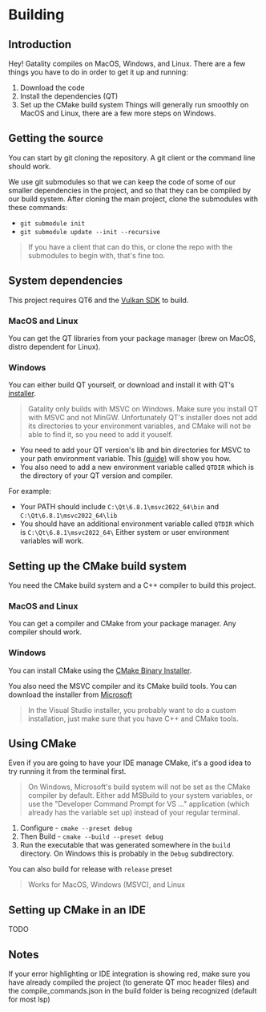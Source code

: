 # Building
## Introduction
Hey! Gatality compiles on MacOS, Windows, and Linux. There are a few things you have to do in order to get it up and running:
1. Download the code
2. Install the dependencies (QT)
3. Set up the CMake build system
Things will generally run smoothly on MacOS and Linux, there are a few more steps on Windows.

## Getting the source
You can start by git cloning the repository. A git client or the command line should work.

We use git submodules so that we can keep the code of some of our smaller dependencies in the project, and so that they can be compiled by our build system.
After cloning the main project, clone the submodules with these commands:
- `git submodule init`
- `git submodule update --init --recursive`
> If you have a client that can do this, or clone the repo with the submodules to begin with, that's fine too.

## System dependencies
This project requires QT6 and the [Vulkan SDK](https://www.lunarg.com/vulkan-sdk/) to build.
### MacOS and Linux
You can get the QT libraries from your package manager (brew on MacOS, distro dependent for Linux).
### Windows
You can either build QT yourself, or download and install it with QT's [installer](https://www.qt.io/download-qt-installer).
> Gatality only builds with MSVC on Windows. Make sure you install QT with MSVC and not MinGW.
Unfortunately QT's installer does not add its directories to your environment variables, and CMake will not be able to find it, so you need to add it youself.
- You need to add your QT version's lib and bin directories for MSVC to your path environment variable. This [(guide)](https://youtu.be/rnogAji_I5E?si=yG-h8Z5A5h3anPI3&t=97) will show you how.
- You also need to add a new environment variable called `QTDIR` which is the directory of your QT version and compiler.

For example:
- Your PATH should include `C:\Qt\6.8.1\msvc2022_64\bin` and `C:\Qt\6.8.1\msvc2022_64\lib`
- You should have an additional environment variable called `QTDIR` which is `C:\Qt\6.8.1\msvc2022_64\`
Either system or user environment variables will work.

## Setting up the CMake build system
You need the CMake build system and a C++ compiler to build this project.
### MacOS and Linux
You can get a compiler and CMake from your package manager. Any compiler should work.
### Windows
You can install CMake using the [CMake Binary Installer](https://cmake.org/download/).

You also need the MSVC compiler and its CMake build tools. You can download the installer from [Microsoft](https://visualstudio.microsoft.com/downloads/)
> In the Visual Studio installer, you probably want to do a custom installation, just make sure that you have C++ and CMake tools.
 
## Using CMake
Even if you are going to have your IDE manage CMake, it's a good idea to try running it from the terminal first.
> On Windows, Microsoft's build system will not be set as the CMake compiler by default. Either add MSBuild to your system variables, or use the "Developer Command Prompt for VS ..." application (which already has the variable set up) instead of your regular terminal. 

1. Configure - `cmake --preset debug`
2. Then Build - `cmake --build --preset debug`
3. Run the executable that was generated somewhere in the `build` directory. On Windows this is probably in the `Debug` subdirectory.

You can also build for release with `release` preset
> Works for MacOS, Windows (MSVC), and Linux

## Setting up CMake in an IDE
TODO

## Notes
If your error highlighting or IDE integration is showing red, make sure you have already compiled the project (to generate QT moc header files) and the compile_commands.json in the build folder is being recognized (default for most lsp)
